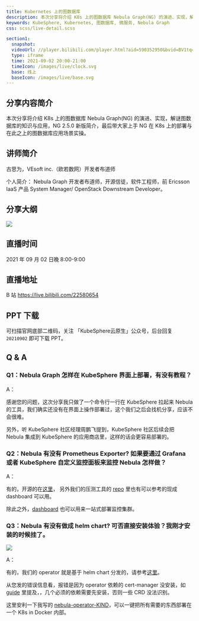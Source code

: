 ```yaml
---
title: Kubernetes 上的图数据库
description: 本次分享将介绍 K8s 上的图数据库 Nebula Graph(NG) 的演进、实现，解谜图数据库的知识与应用，NG 2.5.0 新版简介，最后带大家上手 NG 在 K8s 上的部署与在此之上的图数据库应用场景实操。
keywords: KubeSphere, Kubernetes, 图数据库, 微服务, Nebula Graph
css: scss/live-detail.scss

section1:
  snapshot: 
  videoUrl: //player.bilibili.com/player.html?aid=590352950&bvid=BV1tq4y1Z7yA&cid=401911106&page=1&high_quality=1
  type: iframe
  time: 2021-09-02 20:00-21:00
  timeIcon: /images/live/clock.svg
  base: 线上
  baseIcon: /images/live/base.svg
---
```

## 分享内容简介

本次分享将介绍 K8s 上的图数据库 Nebula Graph(NG) 的演进、实现，解谜图数据库的知识与应用，NG 2.5.0 新版简介，最后带大家上手 NG 在 K8s 上的部署与在此之上的图数据库应用场景实操。

## 讲师简介

古思为，VEsoft inc.（欧若数网）开发者布道师

个人简介：
Nebula Graph 开发者布道师，开源信徒，软件工程师，前 Ericsson IaaS 产品 System Manager/ OpenStack Downstream Developer。

## 分享大纲

![](https://pek3b.qingstor.com/kubesphere-community/images/nebula0902-live.png)

## 直播时间

2021 年 09 月 02 日晚 8:00-9:00

## 直播地址

B 站  https://live.bilibili.com/22580654


## PPT 下载

可扫描官网底部二维码，关注 「KubeSphere云原生」公众号，后台回复 `20210902` 即可下载 PPT。

## Q & A

### Q1：Nebula Graph 怎样在 KubeSphere 界面上部署，有没有教程？

A：

感谢您的问题，这次分享我只做了一个命令行一行在 KubeSphere 拉起来 Nebula 的工具，我们确实还没有在界面上操作部署过，这个我们之后会找机分享，应该不会很难。

另外，听 KubeSphere 社区经理周鹏飞提到，KubeSphere 社区后续会把 Nebula 集成到 KubeSphere 的应用商店里，这样的话会更容易部署的。


### Q2：Nebula 有没有 Prometheus Exporter? 如果要通过 Grafana 或者 KubeSphere 自定义监控面板来监控 Nebula 怎样做？

A：

有的，开源的在[这里](https://github.com/vesoft-inc/nebula-stats-exporter)， 另外我们的压测工具的 [repo](https://github.com/vesoft-inc/nebula-bench/tree/master/third) 里也有可以参考的现成 dashboard 可以用。

除此之外，[dashboard](https://docs.nebula-graph.com.cn/2.5.0/nebula-dashboard/1.what-is-dashboard/) 也可以用来一站式部署监控集群。

 
### Q3：Nebula 有没有做成 helm chart? 可否直接安装体验？我刚才安装的时候挂了。
![](https://pek3b.qingstor.com/kubesphere-community/images/image-0902.png)

A：

有的，我们的 operator 就是基于 helm chart 分发的，请参考[这里](https://github.com/vesoft-inc/nebula-operator)。

从您发的错误信息看，报错是因为 operator 依赖的 cert-manager 没安装，如 [guide](https://github.com/vesoft-inc/nebula-operator/blob/master/doc/user/install_guide.md) 里提及，，几个必须的依赖需要先安装，否则一些 CRD 没法识别。

这里安利一下我写的 [nebula-operator-KIND](https://github.com/wey-gu/nebula-operator-kind)，可以一键把所有需要的东西部署在一个 K8s in Docker 内部。

